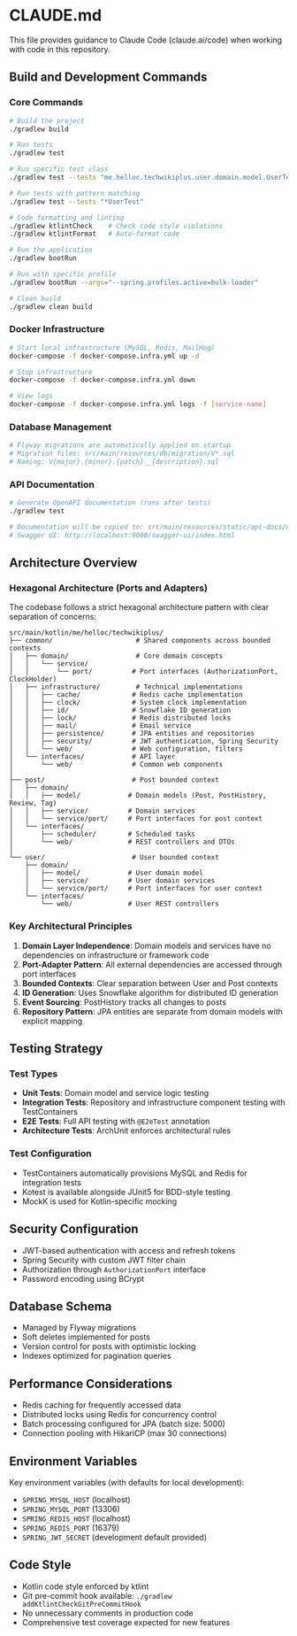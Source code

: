 # CLAUDE.md

This file provides guidance to Claude Code (claude.ai/code) when working with code in this repository.

## Build and Development Commands

### Core Commands
```bash
# Build the project
./gradlew build

# Run tests
./gradlew test

# Run specific test class
./gradlew test --tests "me.helloc.techwikiplus.user.domain.model.UserTest"

# Run tests with pattern matching
./gradlew test --tests "*UserTest"

# Code formatting and linting
./gradlew ktlintCheck    # Check code style violations
./gradlew ktlintFormat   # Auto-format code

# Run the application
./gradlew bootRun

# Run with specific profile
./gradlew bootRun --args="--spring.profiles.active=bulk-loader"

# Clean build
./gradlew clean build
```

### Docker Infrastructure
```bash
# Start local infrastructure (MySQL, Redis, MailHog)
docker-compose -f docker-compose.infra.yml up -d

# Stop infrastructure
docker-compose -f docker-compose.infra.yml down

# View logs
docker-compose -f docker-compose.infra.yml logs -f [service-name]
```

### Database Management
```bash
# Flyway migrations are automatically applied on startup
# Migration files: src/main/resources/db/migration/V*.sql
# Naming: V{major}.{minor}.{patch}__{description}.sql
```

### API Documentation
```bash
# Generate OpenAPI documentation (runs after tests)
./gradlew test

# Documentation will be copied to: src/main/resources/static/api-docs/openapi3.yml
# Swagger UI: http://localhost:9000/swagger-ui/index.html
```

## Architecture Overview

### Hexagonal Architecture (Ports and Adapters)

The codebase follows a strict hexagonal architecture pattern with clear separation of concerns:

```
src/main/kotlin/me/helloc/techwikiplus/
├── common/                     # Shared components across bounded contexts
│   ├── domain/                 # Core domain concepts
│   │   └── service/
│   │       └── port/          # Port interfaces (AuthorizationPort, ClockHolder)
│   ├── infrastructure/         # Technical implementations
│   │   ├── cache/             # Redis cache implementation
│   │   ├── clock/             # System clock implementation
│   │   ├── id/                # Snowflake ID generation
│   │   ├── lock/              # Redis distributed locks
│   │   ├── mail/              # Email service
│   │   ├── persistence/       # JPA entities and repositories
│   │   ├── security/          # JWT authentication, Spring Security
│   │   └── web/               # Web configuration, filters
│   └── interfaces/            # API layer
│       └── web/               # Common web components
│
├── post/                      # Post bounded context
│   ├── domain/
│   │   ├── model/            # Domain models (Post, PostHistory, Review, Tag)
│   │   ├── service/          # Domain services
│   │   └── service/port/     # Port interfaces for post context
│   └── interfaces/
│       ├── scheduler/        # Scheduled tasks
│       └── web/              # REST controllers and DTOs
│
└── user/                      # User bounded context
    ├── domain/
    │   ├── model/            # User domain model
    │   ├── service/          # User domain services
    │   └── service/port/     # Port interfaces for user context
    └── interfaces/
        └── web/              # User REST controllers
```

### Key Architectural Principles

1. **Domain Layer Independence**: Domain models and services have no dependencies on infrastructure or framework code
2. **Port-Adapter Pattern**: All external dependencies are accessed through port interfaces
3. **Bounded Contexts**: Clear separation between User and Post contexts
4. **ID Generation**: Uses Snowflake algorithm for distributed ID generation
5. **Event Sourcing**: PostHistory tracks all changes to posts
6. **Repository Pattern**: JPA entities are separate from domain models with explicit mapping

## Testing Strategy

### Test Types
- **Unit Tests**: Domain model and service logic testing
- **Integration Tests**: Repository and infrastructure component testing with TestContainers
- **E2E Tests**: Full API testing with `@E2eTest` annotation
- **Architecture Tests**: ArchUnit enforces architectural rules

### Test Configuration
- TestContainers automatically provisions MySQL and Redis for integration tests
- Kotest is available alongside JUnit5 for BDD-style testing
- MockK is used for Kotlin-specific mocking

## Security Configuration

- JWT-based authentication with access and refresh tokens
- Spring Security with custom JWT filter chain
- Authorization through `AuthorizationPort` interface
- Password encoding using BCrypt

## Database Schema

- Managed by Flyway migrations
- Soft deletes implemented for posts
- Version control for posts with optimistic locking
- Indexes optimized for pagination queries

## Performance Considerations

- Redis caching for frequently accessed data
- Distributed locks using Redis for concurrency control
- Batch processing configured for JPA (batch size: 5000)
- Connection pooling with HikariCP (max 30 connections)

## Environment Variables

Key environment variables (with defaults for local development):
- `SPRING_MYSQL_HOST` (localhost)
- `SPRING_MYSQL_PORT` (13306)
- `SPRING_REDIS_HOST` (localhost)
- `SPRING_REDIS_PORT` (16379)
- `SPRING_JWT_SECRET` (development default provided)

## Code Style

- Kotlin code style enforced by ktlint
- Git pre-commit hook available: `./gradlew addKtlintCheckGitPreCommitHook`
- No unnecessary comments in production code
- Comprehensive test coverage expected for new features